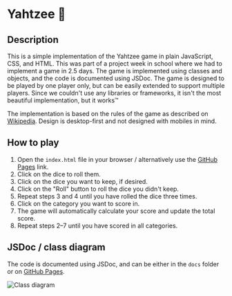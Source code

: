 # Yahtzee 🎲

## Description

This is a simple implementation of the Yahtzee game in plain JavaScript, CSS, and HTML.
This was part of a project week in school where we had to implement a game in 2.5 days.
The game is implemented using classes and objects, and the code is documented using JSDoc.
The game is designed to be played by one player only, but can be easily extended to support multiple players.
Since we couldn't use any libraries or frameworks, it isn't the most beautiful implementation, but it works™️

The implementation is based on the rules of the game as described on [Wikipedia](https://en.wikipedia.org/wiki/Yahtzee).
Design is desktop-first and not designed with mobiles in mind.

## How to play

1. Open the `index.html` file in your browser / alternatively use the [GitHub Pages](https://yahtzee.dr460nf1r3.org/)
   link.
2. Click on the dice to roll them.
3. Click on the dice you want to keep, if desired.
4. Click on the "Roll" button to roll the dice you didn't keep.
5. Repeat steps 3 and 4 until you have rolled the dice three times.
6. Click on the category you want to score in.
7. The game will automatically calculate your score and update the total score.
8. Repeat steps 2–7 until you have scored in all categories.

## JSDoc / class diagram

The code is documented using JSDoc,
and can be either in the `docs` folder or on [GitHub Pages](https://yahtzee.dr460nf1r3.org/docs/Yahtzee.html).

![Class diagram](https://yahtzee.dr460nf1r3.org/docs/classDiagram.png)